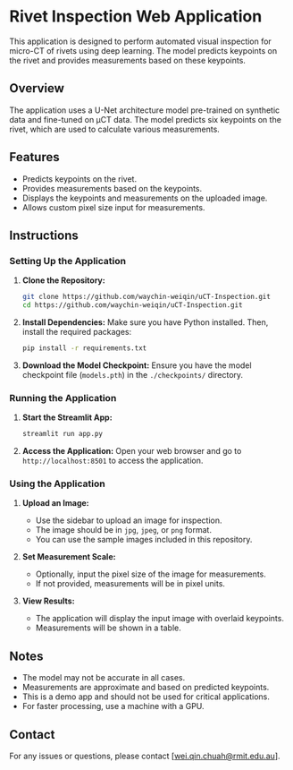 # Rivet Inspection Web Application

This application is designed to perform automated visual inspection for micro-CT of rivets using deep learning. The model predicts keypoints on the rivet and provides measurements based on these keypoints.

## Overview

The application uses a U-Net architecture model pre-trained on synthetic data and fine-tuned on µCT data. The model predicts six keypoints on the rivet, which are used to calculate various measurements.

## Features

- Predicts keypoints on the rivet.
- Provides measurements based on the keypoints.
- Displays the keypoints and measurements on the uploaded image.
- Allows custom pixel size input for measurements.

## Instructions

### Setting Up the Application

1. **Clone the Repository:**
    ```bash
    git clone https://github.com/waychin-weiqin/uCT-Inspection.git
    cd https://github.com/waychin-weiqin/uCT-Inspection.git
    ```

2. **Install Dependencies:**
    Make sure you have Python installed. Then, install the required packages:
    ```bash
    pip install -r requirements.txt
    ```

3. **Download the Model Checkpoint:**
    Ensure you have the model checkpoint file (`models.pth`) in the `./checkpoints/` directory.

### Running the Application

1. **Start the Streamlit App:**
    ```bash
    streamlit run app.py
    ```

2. **Access the Application:**
    Open your web browser and go to `http://localhost:8501` to access the application.

### Using the Application

1. **Upload an Image:**
    - Use the sidebar to upload an image for inspection.
    - The image should be in `jpg`, `jpeg`, or `png` format.
    - You can use the sample images included in this repository.

2. **Set Measurement Scale:**
    - Optionally, input the pixel size of the image for measurements.
    - If not provided, measurements will be in pixel units.

3. **View Results:**
    - The application will display the input image with overlaid keypoints.
    - Measurements will be shown in a table.

## Notes

- The model may not be accurate in all cases.
- Measurements are approximate and based on predicted keypoints.
- This is a demo app and should not be used for critical applications.
- For faster processing, use a machine with a GPU.

## Contact

For any issues or questions, please contact [wei.qin.chuah@rmit.edu.au].
